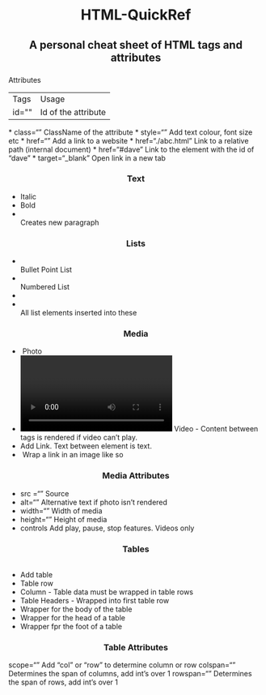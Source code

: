 <h1 align="center">HTML-QuickRef</h1>
<h2 align="center">A personal cheat sheet of HTML tags and attributes</h2>

<h3 align="center"></h3>
Attributes

<table>
  <tr>
    <td>Tags</td>
    <td>Usage</td>
  </tr>
  <tr>
    <td>id=""</td>
    <td>Id of the attribute</td>
  </tr>
</table>
* class=“”									    ClassName of the attribute					
* style=“”									    Add text colour, font size etc
* href=“”										    Add a link to a website
* href=“./abc.html”					    Link to a relative path (internal document)
* href=“#dave”							    Link to the element with the id of “dave”
* target=“_blank”						    Open link in a new tab 


<h3 align="center">Text</h3>

* <em></em>								      Italic
* <strong></strong> 					  Bold
* <br>  										    Creates new paragraph


<h3 align="center">Lists</h3>

* <ul></ul> 									  Bullet Point List
* <ol></ol> 									  Numbered List 
* <li></li> 									  All list elements inserted into these


<h3 align="center">Media</h3>

* <img />										      Photo
* <video ></video>			          Video - Content between tags is rendered if video can’t play.
* <a></a>									        Add Link. Text between element is text. 
* <a><img /></a>						      Wrap a link in an image like so


<h3 align="center">Media Attributes</h3>

* src =“”										      Source
* alt=“”										      Alternative text if photo isn’t rendered 
* width=“”									      Width of media
* height=“”									      Height of media 
* controls                        Add play, pause, stop features. Videos only 

<h3 align="center">Tables</h3>

* <table></table>						      Add table
* <tr></tr>									      Table row 
* <td></td>									      Column - Table data must be wrapped in table rows
* <th></th>								       	Table Headers - Wrapped into first table row
* <tbody></tbody>						      Wrapper for the body of the table
* <thead></thead>						      Wrapper for the head of a table
* <tfoot></tfoot>                 Wrapper fpr the foot of a table


<h3 align="center">Table Attributes</h3>

scope=“”									        Add “col” or “row” to determine column or row 
colspan=“”								        Determines the span of columns, add int’s over 1
rowspan=“”								        Determines the span of rows, add int’s over 1



